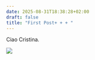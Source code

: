 ```yaml
---
date: 2025-08-31T18:38:28+02:00
draft: false
title: "First Post+ + + "
---
```

Ciao Cristina.

![](/itcorner/images/uploads/20250822_164146.jpg)
